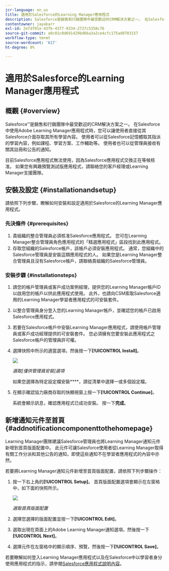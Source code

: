 ```yaml
---
jcr-language: en_us
title: 適用於Salesforce的Learning Manager應用程式
description: Salesforce是銷售和行銷團隊中最受歡迎的CRM解決方案之一。 在Salesforce中使用Adobe Learning Manager應用程式時，您可以讓使用者直接從其Salesforce介面存取其所有學習內容。 使用者可以從Salesforce記憶體取其指派的學習內容，例如課程、學習方案、工作輔助等。 使用者也可以從管理員接收有關其註冊和公告的通知。
contentowner: jayakarr
exl-id: 2efdf01e-43fb-4377-9334-2727c5358c76
source-git-commit: a0c01c0d691429bd66a3a2ce4cfc175ad0703157
workflow-type: tm+mt
source-wordcount: '617'
ht-degree: 0%

---
```


# 適用於Salesforce的Learning Manager應用程式

## 概觀 {#overview}

Salesforce™是銷售和行銷團隊中最受歡迎的CRM解決方案之一。 在Salesforce中使用Adobe Learning Manager應用程式時，您可以讓使用者直接從其Salesforce介面存取其所有學習內容。 使用者可以從Salesforce記憶體取其指派的學習內容，例如課程、學習方案、工作輔助等。 使用者也可以從管理員接收有關其註冊和公告的通知。

目前Salesforce應用程式無法使用，因為Salesforce應用程式交換正在等候核准。 如果您有興趣預覽測試版應用程式，請聯絡您的客戶經理或Learning Manager支援團隊。

## 安裝及設定 {#installationandsetup}

請依照下列步驟，瞭解如何安裝和設定適用於Salesforce的Learning Manager應用程式。

### 先決條件 {#prerequisites}

1. 貴組織的整合管理員必須核准Salesforce應用程式。 您可在Learning Manager整合管理員角色應用程式的「精選應用程式」區段找到此應用程式。
1. 存取您組織的Salesforce帳戶，該帳戶必須安裝應用程式。 通常，您組織中的Salesforce管理員是安裝這類應用程式的人。 如果您是Learning Manager整合管理員且沒有Salesforce帳戶，請聯絡貴組織的Salesforce管理員。

### 安裝步驟 {#installationsteps}

1. 請您的帳戶管理員或客戶成功案例經理，提供您的Learning Manager帳戶ID以啟用您的帳戶以供此應用程式使用。 此外，也請向CSM索取Salesforce適用的Learning Manager學習者應用程式的可安裝套件。

1. 以整合管理員身分登入您的Learning Manager帳戶，並確認您的帳戶已啟用Salesforce應用程式。

1. 若要在Salesforce帳戶中安裝Learning Manager應用程式，請使用帳戶管理員或客戶成功經理提供的可安裝套件。 您必須擁有您要安裝此應用程式之Salesforce帳戶的管理員許可權。

1. 選擇快照中所示的適當選項，然後按一下&#x200B;**[!UICONTROL Install]**。

   ![](assets/install-options.png)

   *選取[僅供管理員安裝]選項*

   如果您選擇為特定設定檔安裝&#x200B;****，請從清單中選擇一或多個設定檔。

1. 在顯示確認協力廠商存取的快顯視窗上按一下&#x200B;**[!UICONTROL Continue]**。

   系統會顯示訊息，確認應用程式已成功安裝。 按一下&#x200B;**完成**。

## 新增通知元件至首頁 {#addnotificationcomponenttothehomepage}

Learning Manager團隊建議Salesforce管理員也將Learning Manager通知元件新增到首頁版面配置中。 此元件可讓Salesforce使用者從Learning Manager取得有關工作分派和其他公告的通知，即使這些通知不在學習者應用程式的內容中亦然。

若要將Learning Manager通知元件新增至首頁版面配置，請依照下列步驟操作：

1. 按一下右上角的&#x200B;**[!UICONTROL Setup]**。 首頁版面配置選項會顯示在左窗格中，如下面的快照所示。

   ![](assets/homepage-component.png)

   *選取首頁版面配置*

1. 選擇您選擇的版面配置並按一下&#x200B;**[!UICONTROL Edit]**。
1. 選取出現在頁面上的Adobe Learning Manager通知選項，然後按一下&#x200B;**[!UICONTROL Next]**。
1. 選擇元件在左窗格中的顯示順序、預覽，然後按一下&#x200B;**[!UICONTROL Save]**。

若要瞭解如何登入Learning Manager應用程式以及在Salesforce中以學習者身分使用應用程式的指示，請參閱[Salesforce應用程式說明內容](../../learners/feature-summary/sfdc-app.md)。
